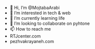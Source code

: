 - 👋 Hi, I’m @MojtabaArabi
- 👀 I’m interested in tech & web 
- 🌱 I’m currently learning life
- 💞️ I’m looking to collaborate on pyhtone
- 📫 How to reach me
-  RTJcenter.com
- pezhvakrayaneh.com


<!---
MojtabaArabi/MojtabaArabi is a ✨ special ✨ repository because its `README.md` (this file) appears on your GitHub profile.
You can click the Preview link to take a look at your changes.
--->

